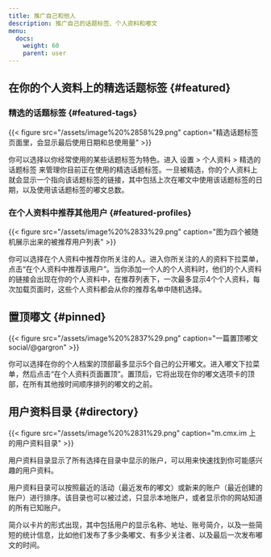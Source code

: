 ```yaml
---
title: 推广自己和他人
description: 推广自己的话题标签、个人资料和嘟文
menu:
  docs:
    weight: 60
    parent: user
---
```


## 在你的个人资料上的精选话题标签  {#featured}

### 精选的话题标签 {#featured-tags}

{{< figure src="/assets/image%20%2858%29.png" caption="精选话题标签页面里，会显示最后使用日期和总使用量" >}}

你可以选择以你经常使用的某些话题标签为特色。进入 设置 &gt; 个人资料 &gt; 精选的话题标签 来管理你目前正在使用的精选话题标签。一旦被精选，你的个人资料上就会显示一个指向该话题标签的链接，其中包括上次在嘟文中使用该话题标签的日期，以及使用该话题标签的嘟文总数。

### 在个人资料中推荐其他用户 {#featured-profiles}

{{< figure src="/assets/image%20%2833%29.png" caption="图为四个被随机展示出来的被推荐用户列表" >}}

你可以选择在个人资料中推荐你所关注的人。进入你所关注的人的资料下拉菜单，点击“在个人资料中推荐该用户”。当你添加一个人的个人资料时，他们的个人资料的链接会出现在你的个人资料中，在推荐列表下，一次最多显示4个个人资料，每次加载页面时，这些个人资料都会从你的推荐名单中随机选择。

## 置顶嘟文 {#pinned}

{{< figure src="/assets/image%20%2837%29.png" caption="一篇置顶嘟文 social/@gargron" >}}

你可以选择在你的个人档案的顶部最多显示5个自己的公开嘟文。进入嘟文下拉菜单，然后点击“在个人资料页面置顶”。置顶后，它将出现在你的嘟文选项卡的顶部，在所有其他按时间顺序排列的嘟文的之前。

## 用户资料目录 {#directory}

{{< figure src="/assets/image%20%2831%29.png" caption="m.cmx.im 上的用户资料目录" >}}

用户资料目录显示了所有选择在目录中显示的账户，可以用来快速找到你可能感兴趣的用户资料。

用户资料目录可以按照最近的活动（最近发布的嘟文）或新来的账户（最近创建的账户）进行排序。该目录也可以被过滤，只显示本地账户，或者显示你的网站知道的所有已知账户。

简介以卡片的形式出现，其中包括用户的显示名称、地址、账号简介，以及一些简短的统计信息，比如他们发布了多少条嘟文、有多少关注者、以及最后一次发布嘟文的时间。

